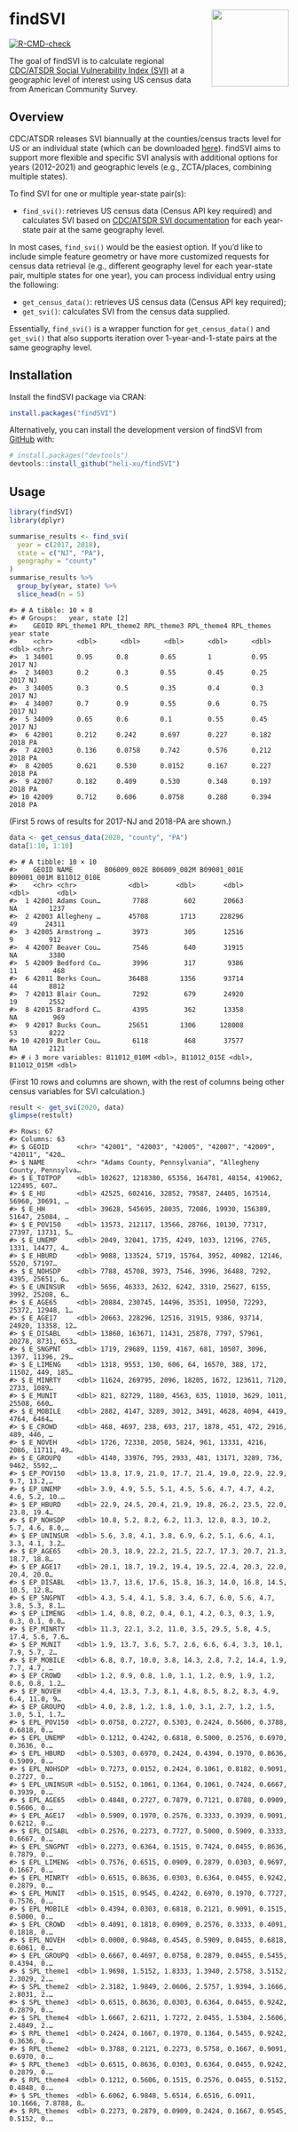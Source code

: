 
<!-- README.md is generated from README.Rmd. Please edit that file -->

# findSVI <a href="https://heli-xu.github.io/findSVI/"><img src="man/figures/logo.png" align="right" height="139"/></a>

<!-- badges: start -->

[![R-CMD-check](https://github.com/heli-xu/findSVI/actions/workflows/R-CMD-check.yaml/badge.svg)](https://github.com/heli-xu/findSVI/actions/workflows/R-CMD-check.yaml)

<!-- badges: end -->

The goal of findSVI is to calculate regional [CDC/ATSDR Social
Vulnerability Index
(SVI)](https://www.atsdr.cdc.gov/placeandhealth/svi/index.html) at a
geographic level of interest using US census data from American
Community Survey.

## Overview

CDC/ATSDR releases SVI biannually at the counties/census tracts level
for US or an individual state (which can be downloaded
[here](https://www.atsdr.cdc.gov/placeandhealth/svi/data_documentation_download.html)).
findSVI aims to support more flexible and specific SVI analysis with
additional options for years (2012-2021) and geographic levels (e.g.,
ZCTA/places, combining multiple states).

To find SVI for one or multiple year-state pair(s):

- `find_svi()`: retrieves US census data (Census API key required) and
  calculates SVI based on [CDC/ATSDR SVI
  documentation](https://www.atsdr.cdc.gov/placeandhealth/svi/data_documentation_download.html)
  for each year-state pair at the same geography level.

In most cases, `find_svi()` would be the easiest option. If you’d like
to include simple feature geometry or have more customized requests for
census data retrieval (e.g., different geography level for each
year-state pair, multiple states for one year), you can process
individual entry using the following:

- `get_census_data()`: retrieves US census data (Census API key
  required);
- `get_svi()`: calculates SVI from the census data supplied.

Essentially, `find_svi()` is a wrapper function for `get_census_data()`
and `get_svi()` that also supports iteration over 1-year-and-1-state
pairs at the same geography level.

## Installation

Install the findSVI package via CRAN:

``` r
install.packages("findSVI")
```

Alternatively, you can install the development version of findSVI from
[GitHub](https://github.com/) with:

``` r
# install.packages("devtools")
devtools::install_github("heli-xu/findSVI")
```

## Usage

``` r
library(findSVI)
library(dplyr)

summarise_results <- find_svi(
  year = c(2017, 2018),
  state = c("NJ", "PA"),
  geography = "county"
)
summarise_results %>%
  group_by(year, state) %>%
  slice_head(n = 5)
```

    #> # A tibble: 10 × 8
    #> # Groups:   year, state [2]
    #>    GEOID RPL_theme1 RPL_theme2 RPL_theme3 RPL_theme4 RPL_themes  year state
    #>    <chr>      <dbl>      <dbl>      <dbl>      <dbl>      <dbl> <dbl> <chr>
    #>  1 34001      0.95      0.8        0.65        1          0.95   2017 NJ   
    #>  2 34003      0.2       0.3        0.55        0.45       0.25   2017 NJ   
    #>  3 34005      0.3       0.5        0.35        0.4        0.3    2017 NJ   
    #>  4 34007      0.7       0.9        0.55        0.6        0.75   2017 NJ   
    #>  5 34009      0.65      0.6        0.1         0.55       0.45   2017 NJ   
    #>  6 42001      0.212     0.242      0.697       0.227      0.182  2018 PA   
    #>  7 42003      0.136     0.0758     0.742       0.576      0.212  2018 PA   
    #>  8 42005      0.621     0.530      0.0152      0.167      0.227  2018 PA   
    #>  9 42007      0.182     0.409      0.530       0.348      0.197  2018 PA   
    #> 10 42009      0.712     0.606      0.0758      0.288      0.394  2018 PA

(First 5 rows of results for 2017-NJ and 2018-PA are shown.)

``` r
data <- get_census_data(2020, "county", "PA")
data[1:10, 1:10]
```

    #> # A tibble: 10 × 10
    #>    GEOID NAME        B06009_002E B06009_002M B09001_001E B09001_001M B11012_010E
    #>    <chr> <chr>             <dbl>       <dbl>       <dbl>       <dbl>       <dbl>
    #>  1 42001 Adams Coun…        7788         602       20663          NA        1237
    #>  2 42003 Allegheny …       45708        1713      228296          49       24311
    #>  3 42005 Armstrong …        3973         305       12516           9         912
    #>  4 42007 Beaver Cou…        7546         640       31915          NA        3380
    #>  5 42009 Bedford Co…        3996         317        9386          11         468
    #>  6 42011 Berks Coun…       36488        1356       93714          44        8812
    #>  7 42013 Blair Coun…        7292         679       24920          19        2552
    #>  8 42015 Bradford C…        4395         362       13358          NA         969
    #>  9 42017 Bucks Coun…       25651        1306      128008          53        8222
    #> 10 42019 Butler Cou…        6118         468       37577          NA        2121
    #> # ℹ 3 more variables: B11012_010M <dbl>, B11012_015E <dbl>, B11012_015M <dbl>

(First 10 rows and columns are shown, with the rest of columns being
other census variables for SVI calculation.)

``` r
result <- get_svi(2020, data)
glimpse(restult)
```

    #> Rows: 67
    #> Columns: 63
    #> $ GEOID       <chr> "42001", "42003", "42005", "42007", "42009", "42011", "420…
    #> $ NAME        <chr> "Adams County, Pennsylvania", "Allegheny County, Pennsylva…
    #> $ E_TOTPOP    <dbl> 102627, 1218380, 65356, 164781, 48154, 419062, 122495, 607…
    #> $ E_HU        <dbl> 42525, 602416, 32852, 79587, 24405, 167514, 56960, 30691, …
    #> $ E_HH        <dbl> 39628, 545695, 28035, 72086, 19930, 156389, 51647, 25084, …
    #> $ E_POV150    <dbl> 13573, 212117, 13566, 28766, 10130, 77317, 27397, 13731, 5…
    #> $ E_UNEMP     <dbl> 2049, 32041, 1735, 4249, 1033, 12196, 2765, 1331, 14477, 4…
    #> $ E_HBURD     <dbl> 9088, 133524, 5719, 15764, 3952, 40982, 12146, 5520, 57197…
    #> $ E_NOHSDP    <dbl> 7788, 45708, 3973, 7546, 3996, 36488, 7292, 4395, 25651, 6…
    #> $ E_UNINSUR   <dbl> 5656, 46333, 2632, 6242, 3310, 25627, 6155, 3992, 25208, 6…
    #> $ E_AGE65     <dbl> 20884, 230745, 14496, 35351, 10950, 72293, 25372, 12948, 1…
    #> $ E_AGE17     <dbl> 20663, 228296, 12516, 31915, 9386, 93714, 24920, 13358, 12…
    #> $ E_DISABL    <dbl> 13860, 163671, 11431, 25878, 7797, 57961, 20278, 8731, 653…
    #> $ E_SNGPNT    <dbl> 1719, 29689, 1159, 4167, 681, 10507, 3096, 1397, 11396, 29…
    #> $ E_LIMENG    <dbl> 1318, 9553, 130, 606, 64, 16570, 388, 172, 11502, 449, 185…
    #> $ E_MINRTY    <dbl> 11624, 269795, 2096, 18205, 1672, 123611, 7120, 2733, 1089…
    #> $ E_MUNIT     <dbl> 821, 82729, 1180, 4563, 635, 11010, 3629, 1011, 25508, 660…
    #> $ E_MOBILE    <dbl> 2882, 4147, 3289, 3012, 3491, 4628, 4094, 4419, 4764, 6464…
    #> $ E_CROWD     <dbl> 468, 4697, 238, 693, 217, 1878, 451, 472, 2916, 489, 446, …
    #> $ E_NOVEH     <dbl> 1726, 72338, 2058, 5824, 961, 13331, 4216, 2086, 11711, 49…
    #> $ E_GROUPQ    <dbl> 4140, 33976, 795, 2933, 481, 13171, 3289, 736, 9462, 5592,…
    #> $ EP_POV150   <dbl> 13.8, 17.9, 21.0, 17.7, 21.4, 19.0, 22.9, 22.9, 9.7, 13.2,…
    #> $ EP_UNEMP    <dbl> 3.9, 4.9, 5.5, 5.1, 4.5, 5.6, 4.7, 4.7, 4.2, 4.6, 5.2, 10.…
    #> $ EP_HBURD    <dbl> 22.9, 24.5, 20.4, 21.9, 19.8, 26.2, 23.5, 22.0, 23.8, 19.4…
    #> $ EP_NOHSDP   <dbl> 10.8, 5.2, 8.2, 6.2, 11.3, 12.8, 8.3, 10.2, 5.7, 4.6, 8.0,…
    #> $ EP_UNINSUR  <dbl> 5.6, 3.8, 4.1, 3.8, 6.9, 6.2, 5.1, 6.6, 4.1, 3.3, 4.1, 3.2…
    #> $ EP_AGE65    <dbl> 20.3, 18.9, 22.2, 21.5, 22.7, 17.3, 20.7, 21.3, 18.7, 18.8…
    #> $ EP_AGE17    <dbl> 20.1, 18.7, 19.2, 19.4, 19.5, 22.4, 20.3, 22.0, 20.4, 20.0…
    #> $ EP_DISABL   <dbl> 13.7, 13.6, 17.6, 15.8, 16.3, 14.0, 16.8, 14.5, 10.5, 12.8…
    #> $ EP_SNGPNT   <dbl> 4.3, 5.4, 4.1, 5.8, 3.4, 6.7, 6.0, 5.6, 4.7, 3.8, 5.3, 8.1…
    #> $ EP_LIMENG   <dbl> 1.4, 0.8, 0.2, 0.4, 0.1, 4.2, 0.3, 0.3, 1.9, 0.3, 0.1, 0.0…
    #> $ EP_MINRTY   <dbl> 11.3, 22.1, 3.2, 11.0, 3.5, 29.5, 5.8, 4.5, 17.4, 5.6, 7.6…
    #> $ EP_MUNIT    <dbl> 1.9, 13.7, 3.6, 5.7, 2.6, 6.6, 6.4, 3.3, 10.1, 7.9, 5.7, 2…
    #> $ EP_MOBILE   <dbl> 6.8, 0.7, 10.0, 3.8, 14.3, 2.8, 7.2, 14.4, 1.9, 7.7, 4.7, …
    #> $ EP_CROWD    <dbl> 1.2, 0.9, 0.8, 1.0, 1.1, 1.2, 0.9, 1.9, 1.2, 0.6, 0.8, 1.2…
    #> $ EP_NOVEH    <dbl> 4.4, 13.3, 7.3, 8.1, 4.8, 8.5, 8.2, 8.3, 4.9, 6.4, 11.0, 9…
    #> $ EP_GROUPQ   <dbl> 4.0, 2.8, 1.2, 1.8, 1.0, 3.1, 2.7, 1.2, 1.5, 3.0, 5.1, 1.7…
    #> $ EPL_POV150  <dbl> 0.0758, 0.2727, 0.5303, 0.2424, 0.5606, 0.3788, 0.6818, 0.…
    #> $ EPL_UNEMP   <dbl> 0.1212, 0.4242, 0.6818, 0.5000, 0.2576, 0.6970, 0.3636, 0.…
    #> $ EPL_HBURD   <dbl> 0.5303, 0.6970, 0.2424, 0.4394, 0.1970, 0.8636, 0.5909, 0.…
    #> $ EPL_NOHSDP  <dbl> 0.7273, 0.0152, 0.2424, 0.1061, 0.8182, 0.9091, 0.2727, 0.…
    #> $ EPL_UNINSUR <dbl> 0.5152, 0.1061, 0.1364, 0.1061, 0.7424, 0.6667, 0.3939, 0.…
    #> $ EPL_AGE65   <dbl> 0.4848, 0.2727, 0.7879, 0.7121, 0.8788, 0.0909, 0.5606, 0.…
    #> $ EPL_AGE17   <dbl> 0.5909, 0.1970, 0.2576, 0.3333, 0.3939, 0.9091, 0.6212, 0.…
    #> $ EPL_DISABL  <dbl> 0.2576, 0.2273, 0.7727, 0.5000, 0.5909, 0.3333, 0.6667, 0.…
    #> $ EPL_SNGPNT  <dbl> 0.2273, 0.6364, 0.1515, 0.7424, 0.0455, 0.8636, 0.7879, 0.…
    #> $ EPL_LIMENG  <dbl> 0.7576, 0.6515, 0.0909, 0.2879, 0.0303, 0.9697, 0.1667, 0.…
    #> $ EPL_MINRTY  <dbl> 0.6515, 0.8636, 0.0303, 0.6364, 0.0455, 0.9242, 0.2879, 0.…
    #> $ EPL_MUNIT   <dbl> 0.1515, 0.9545, 0.4242, 0.6970, 0.1970, 0.7727, 0.7576, 0.…
    #> $ EPL_MOBILE  <dbl> 0.4394, 0.0303, 0.6818, 0.2121, 0.9091, 0.1515, 0.5000, 0.…
    #> $ EPL_CROWD   <dbl> 0.4091, 0.1818, 0.0909, 0.2576, 0.3333, 0.4091, 0.1818, 0.…
    #> $ EPL_NOVEH   <dbl> 0.0000, 0.9848, 0.4545, 0.5909, 0.0455, 0.6818, 0.6061, 0.…
    #> $ EPL_GROUPQ  <dbl> 0.6667, 0.4697, 0.0758, 0.2879, 0.0455, 0.5455, 0.4394, 0.…
    #> $ SPL_theme1  <dbl> 1.9698, 1.5152, 1.8333, 1.3940, 2.5758, 3.5152, 2.3029, 2.…
    #> $ SPL_theme2  <dbl> 2.3182, 1.9849, 2.0606, 2.5757, 1.9394, 3.1666, 2.8031, 2.…
    #> $ SPL_theme3  <dbl> 0.6515, 0.8636, 0.0303, 0.6364, 0.0455, 0.9242, 0.2879, 0.…
    #> $ SPL_theme4  <dbl> 1.6667, 2.6211, 1.7272, 2.0455, 1.5304, 2.5606, 2.4849, 2.…
    #> $ RPL_theme1  <dbl> 0.2424, 0.1667, 0.1970, 0.1364, 0.5455, 0.9242, 0.3636, 0.…
    #> $ RPL_theme2  <dbl> 0.3788, 0.2121, 0.2273, 0.5758, 0.1667, 0.9091, 0.6970, 0.…
    #> $ RPL_theme3  <dbl> 0.6515, 0.8636, 0.0303, 0.6364, 0.0455, 0.9242, 0.2879, 0.…
    #> $ RPL_theme4  <dbl> 0.1212, 0.5606, 0.1515, 0.2576, 0.0455, 0.5152, 0.4848, 0.…
    #> $ SPL_themes  <dbl> 6.6062, 6.9848, 5.6514, 6.6516, 6.0911, 10.1666, 7.8788, 8…
    #> $ RPL_themes  <dbl> 0.2273, 0.2879, 0.0909, 0.2424, 0.1667, 0.9545, 0.5152, 0.…
